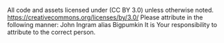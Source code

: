 All code and assets licensed under (CC BY 3.0) unless otherwise noted.
https://creativecommons.org/licenses/by/3.0/
Please attribute in the following manner: 
John Ingram alias Bigpumkin
It is Your responsibility to attribute to the correct person.

